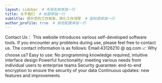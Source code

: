 ```yaml
---
layout: sidebar  # 布局名称单独一行
title: 关于我们  # 标题单独一行
subtitle: 提升您的工作效率，简化工作流程  # 副标题单独一行
author_profile: true  # 其他配置单独一行
---
```


Contact Us：
This website introduces various self-developed software tools. If you encounter any problems during use, please feel free to contact us. The contact information is as follows:
Email:<a ref="mailto: 43126210 @ qq.com" target="-blank">43126210 @ qq.com</a>
📈  Why choose us?
Easy to use: No programming knowledge required, intuitive interface design
Powerful functionality: meeting various needs from individual users to enterprise teams
Security guarantee: end-to-end encryption to ensure the security of your data
Continuous updates: new features and improvements